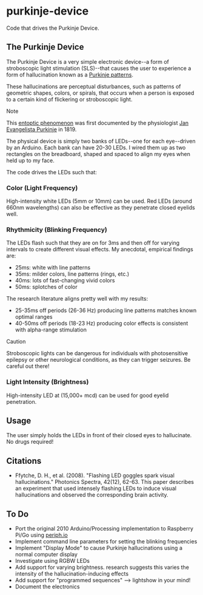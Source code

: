 # purkinje-device
Code that drives the Purkinje Device.

## The Purkinje Device
The Purkinje Device is a very simple electronic device--a form of stroboscopic light stimulation (SLS)--that causes the user to experience a form of hallucination known as a [Purkinje patterns](https://www.photonics.com/Articles/Flashing_LED_goggles_spark_visual_hallucinations/a36056).

These hallucinations are perceptual disturbances, such as patterns of geometric shapes, colors, or spirals, that occurs when a person is exposed to a certain kind of flickering or stroboscopic light.

> [!NOTE]
> This [entoptic phenomenon](https://en.wikipedia.org/wiki/Entoptic_phenomenon) was first documented by the physiologist [Jan Evangelista Purkinje](https://en.wikipedia.org/wiki/Jan_Evangelista_Purkyně) in 1819.

The physical device is simply two banks of LEDs--one for each eye--driven by an Arduino. Each bank can have 20-30 LEDs. I wired them up as two rectangles on the breadboard, shaped and spaced to align my eyes when held up to my face.

The code drives the LEDs such that:


### Color (Light Frequency)
High-intensity white LEDs (5mm or 10mm) can be used. Red LEDs (around 660nm wavelengths) can also be effective as they penetrate closed eyelids well.


### Rhythmicity (Blinking Frequency)
The LEDs flash such that they are on for 3ms and then off for varying intervals to create different visual effects. My anecdotal, empirical findings are:

* 25ms: white with line patterns
* 35ms: milder colors, line patterns (rings, etc.)
* 40ms: lots of fast-changing vivid colors
* 50ms: splotches of color

The research literature aligns pretty well with my results:

* 25-35ms off periods (26-36 Hz) producing line patterns matches known optimal ranges
* 40-50ms off periods (18-23 Hz) producing color effects is consistent with alpha-range stimulation

> [!CAUTION]
> Stroboscopic lights can be dangerous for individuals with photosensitive epilepsy or other neurological conditions, as they can trigger seizures. Be careful out there!


### Light Intensity (Brightness)
High-intensity LED at (15,000+ mcd) can be used for good eyelid penetration.


## Usage
The user simply holds the LEDs in front of their closed eyes to hallucinate. No drugs required!


## Citations
* Ffytche, D. H., et al. (2008). "Flashing LED goggles spark visual hallucinations." Photonics Spectra, 42(12), 62-63. This paper describes an experiment that used intensely flashing LEDs to induce visual hallucinations and observed the corresponding brain activity.


## To Do
* Port the original 2010 Arduino/Processing implementation to Raspberry Pi/Go using [periph.io](https://periph.io)
* Implement command line parameters for setting the blinking frequencies
* Implement "Display Mode" to cause Purkinje hallucinations using a normal computer display
* Investigate using RGBW LEDs
* Add support for varying brightness. research suggests this varies the intensity of the hallucination-inducing effects
* Add support for "programmed sequences" --> lightshow in your mind!
* Document the electronics
